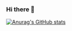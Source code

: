 ### Hi there 👋

[![Anurag's GitHub stats](https://github-readme-stats.vercel.app/api?username=santiagoMoreno73&show_icons=true)](https://github.com/santiagoMoreno73/github-readme-stats)
